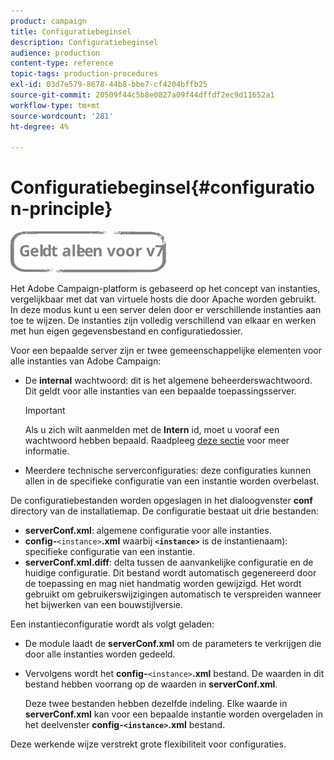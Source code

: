 ```yaml
---
product: campaign
title: Configuratiebeginsel
description: Configuratiebeginsel
audience: production
content-type: reference
topic-tags: production-procedures
exl-id: 03d7e579-8678-44b8-bbe7-cf4204bffb25
source-git-commit: 20509f44c5b8e0827a09f44dffdf2ec9d11652a1
workflow-type: tm+mt
source-wordcount: '281'
ht-degree: 4%

---
```


# Configuratiebeginsel{#configuration-principle}

![](../../assets/v7-only.svg)

Het Adobe Campaign-platform is gebaseerd op het concept van instanties, vergelijkbaar met dat van virtuele hosts die door Apache worden gebruikt. In deze modus kunt u een server delen door er verschillende instanties aan toe te wijzen. De instanties zijn volledig verschillend van elkaar en werken met hun eigen gegevensbestand en configuratiedossier.

Voor een bepaalde server zijn er twee gemeenschappelijke elementen voor alle instanties van Adobe Campaign:

* De **internal** wachtwoord: dit is het algemene beheerderswachtwoord. Dit geldt voor alle instanties van een bepaalde toepassingsserver.

   >[!IMPORTANT]
   >
   >Als u zich wilt aanmelden met de **Intern** id, moet u vooraf een wachtwoord hebben bepaald. Raadpleeg [deze sectie](../../installation/using/configuring-campaign-server.md#internal-identifier) voor meer informatie.

* Meerdere technische serverconfiguraties: deze configuraties kunnen allen in de specifieke configuratie van een instantie worden overbelast.

De configuratiebestanden worden opgeslagen in het dialoogvenster **conf** directory van de installatiemap. De configuratie bestaat uit drie bestanden:

* **serverConf.xml**: algemene configuratie voor alle instanties.
* **config-**`<instance>`**.xml** waarbij **`<instance>`** is de instantienaam): specifieke configuratie van een instantie.
* **serverConf.xml.diff**: delta tussen de aanvankelijke configuratie en de huidige configuratie. Dit bestand wordt automatisch gegenereerd door de toepassing en mag niet handmatig worden gewijzigd. Het wordt gebruikt om gebruikerswijzigingen automatisch te verspreiden wanneer het bijwerken van een bouwstijlversie.

Een instantieconfiguratie wordt als volgt geladen:

* De module laadt de **serverConf.xml** om de parameters te verkrijgen die door alle instanties worden gedeeld.
* Vervolgens wordt het **config-**`<instance>`**.xml** bestand. De waarden in dit bestand hebben voorrang op de waarden in **serverConf.xml**.

   Deze twee bestanden hebben dezelfde indeling. Elke waarde in **serverConf.xml** kan voor een bepaalde instantie worden overgeladen in het deelvenster **config-`<instance>`.xml** bestand.

Deze werkende wijze verstrekt grote flexibiliteit voor configuraties.
